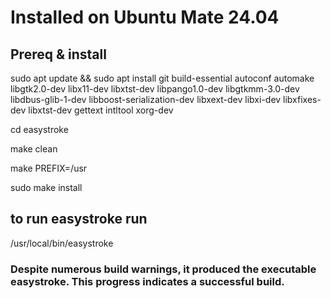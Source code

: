 # Installed on Ubuntu Mate 24.04 
## Prereq & install

sudo apt update && sudo apt install git build-essential autoconf automake libgtk2.0-dev libx11-dev libxtst-dev libpango1.0-dev libgtkmm-3.0-dev libdbus-glib-1-dev libboost-serialization-dev libxext-dev libxi-dev libxfixes-dev libxtst-dev gettext intltool xorg-dev

cd easystroke

make clean

make PREFIX=/usr

sudo make install

## to run easystroke run
/usr/local/bin/easystroke


### Despite numerous build warnings, it produced the executable easystroke. This progress indicates a successful build.
